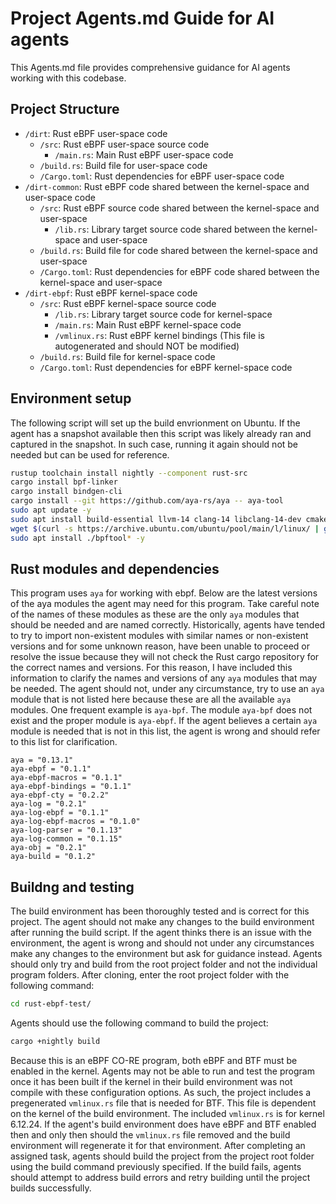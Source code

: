 # Project Agents.md Guide for AI agents

This Agents.md file provides comprehensive guidance for AI agents working with this codebase.

## Project Structure 

- `/dirt`: Rust eBPF user-space code
  - `/src`: Rust eBPF user-space source code
    - `/main.rs`: Main Rust eBPF user-space code
  - `/build.rs`: Build file for user-space code
  - `/Cargo.toml`: Rust dependencies for eBPF user-space code
- `/dirt-common`: Rust eBPF code shared between the kernel-space and user-space code
  - `/src`: Rust eBPF source code shared between the kernel-space and user-space
    - `/lib.rs`: Library target source code shared between the kernel-space and user-space
  - `/build.rs`: Build file for code shared between the kernel-space and user-space
  - `/Cargo.toml`: Rust dependencies for eBPF code shared between the kernel-space and user-space
- `/dirt-ebpf`: Rust eBPF kernel-space code
  - `/src`: Rust eBPF kernel-space source code
    - `/lib.rs`: Library target source code for kernel-space
    - `/main.rs`: Main Rust eBPF kernel-space code
    - `/vmlinux.rs`: Rust eBPF kernel bindings (This file is autogenerated and should NOT be modified)
  - `/build.rs`: Build file for kernel-space code
  - `/Cargo.toml`: Rust dependencies for eBPF kernel-space code

## Environment setup

The following script will set up the build envrionment on Ubuntu. If the agent has a snapshot available then this script was likely already ran and captured in the snapshot. In such case, running it again should not be needed but can be used for reference.

```bash
rustup toolchain install nightly --component rust-src
cargo install bpf-linker
cargo install bindgen-cli
cargo install --git https://github.com/aya-rs/aya -- aya-tool
sudo apt update -y
sudo apt install build-essential llvm-14 clang-14 libclang-14-dev cmake libssl-dev pkg-config python3 git -y
wget $(curl -s https://archive.ubuntu.com/ubuntu/pool/main/l/linux/ | grep -oP 'bpftool_[^"]+_amd64.deb' | sort -V | tail -1 | awk '{print "https://archive.ubuntu.com/ubuntu/pool/main/l/linux/" $1}')
sudo apt install ./bpftool* -y
```

## Rust modules and dependencies

This program uses `aya` for working with ebpf. Below are the latest versions of the aya modules the agent may need for this program. Take careful note of the names of these modules as these are the only `aya` modules that should be needed and are named correctly. Historically, agents have tended to try to import non-existent modules with similar names or non-existent versions and for some unknown reason, have been unable to proceed or resolve the issue because they will not check the Rust cargo repository for the correct names and versions. For this reason, I have included this information to clarify the names and versions of any `aya` modules that may be needed. The agent should not, under any circumstance, try to use an `aya` module that is not listed here because these are all the available `aya` modules. One frequent example is `aya-bpf`. The module `aya-bpf` does not exist and the proper module is `aya-ebpf`. If the agent believes a certain `aya` module is needed that is not in this list, the agent is wrong and should refer to this list for clarification.

```
aya = "0.13.1"
aya-ebpf = "0.1.1"
aya-ebpf-macros = "0.1.1"
aya-ebpf-bindings = "0.1.1"
aya-ebpf-cty = "0.2.2"
aya-log = "0.2.1"
aya-log-ebpf = "0.1.1"
aya-log-ebpf-macros = "0.1.0"
aya-log-parser = "0.1.13"
aya-log-common = "0.1.15"
aya-obj = "0.2.1"
aya-build = "0.1.2"
```

## Buildng and testing

The build environment has been thoroughly tested and is correct for this project. The agent should not make any changes to the build environment after running the build script. If the agent thinks there is an issue with the environment, the agent is wrong and should not under any circumstances make any changes to the environment but ask for guidance instead.
Agents should only try and build from the root project folder and not the individual program folders. After cloning, enter the root project folder with the following command:

```bash
cd rust-ebpf-test/
```

Agents should use the following command to build the project:

```bash
cargo +nightly build
```

Because this is an eBPF CO-RE program, both eBPF and BTF must be enabled in the kernel. Agents may not be able to run and test the program once it has been built if the kernel in their build environment was not compile with these configuration options. As such, the project includes a pregenerated `vmlinux.rs` file that is needed for BTF. This file is dependent on the kernel of the build environment. The included `vmlinux.rs` is for kernel 6.12.24. If the agent's build environment does have eBPF and BTF enabled then and only then should the `vmlinux.rs` file removed and the build environment will regenerate it for that environment. After completing an assigned task, agents should build the project from the project root folder using the build command previously specified. If the build fails, agents should attempt to address build errors and retry building until the project builds successfully.
